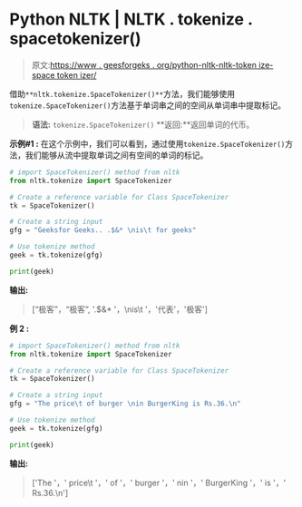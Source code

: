 # Python NLTK | NLTK . tokenize . spacetokenizer()

> 原文:[https://www . geesforgeks . org/python-nltk-nltk-token ize-space token izer/](https://www.geeksforgeeks.org/python-nltk-nltk-tokenize-spacetokenizer/)

借助`**nltk.tokenize.SpaceTokenizer()**`方法，我们能够使用`tokenize.SpaceTokenizer()`方法基于单词串之间的空间从单词串中提取标记。

> **语法:** `tokenize.SpaceTokenizer()`
> **返回:**返回单词的代币。

**示例#1 :**
在这个示例中，我们可以看到，通过使用`tokenize.SpaceTokenizer()`方法，我们能够从流中提取单词之间有空间的单词的标记。

```py
# import SpaceTokenizer() method from nltk
from nltk.tokenize import SpaceTokenizer

# Create a reference variable for Class SpaceTokenizer
tk = SpaceTokenizer()

# Create a string input
gfg = "Geeksfor Geeks.. .$&* \nis\t for geeks"

# Use tokenize method
geek = tk.tokenize(gfg)

print(geek)
```

**输出:**

> [“极客”，“极客”, '.$&* '，\nis\t '，'代表'，'极客']

**例 2 :**

```py
# import SpaceTokenizer() method from nltk
from nltk.tokenize import SpaceTokenizer

# Create a reference variable for Class SpaceTokenizer
tk = SpaceTokenizer()

# Create a string input
gfg = "The price\t of burger \nin BurgerKing is Rs.36.\n"

# Use tokenize method
geek = tk.tokenize(gfg)

print(geek)
```

**输出:**

> ['The '，' price\t '，' of '，' burger '，' nin '，' BurgerKing '，' is '，' Rs.36.\n']